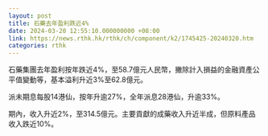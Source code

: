 ```yaml
---
layout: post
title: 石藥去年盈利跌近4%
date: 2024-03-20 12:55:10.000000000 +08:00
link: https://news.rthk.hk/rthk/ch/component/k2/1745425-20240320.htm
categories: rthk
---
```


石藥集團去年盈利按年跌近4%，至58.7億元人民幣，撇除計入損益的金融資產公平值變動等，基本溢利升近3%至62.8億元。

派未期息每股14港仙，按年升逾27%，全年派息28港仙，升逾33%。

期內，收入升近2%，至314.5億元。主要貢獻的成藥收入升近半成，但原料產品收入跌近10%。
